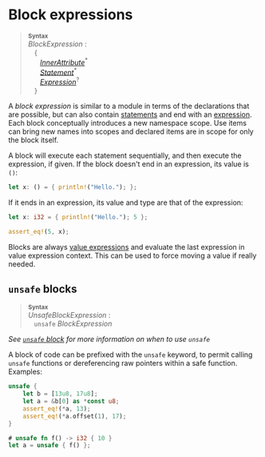 # Block expressions

> **<sup>Syntax</sup>**  
> _BlockExpression_ :  
> &nbsp;&nbsp; `{`  
> &nbsp;&nbsp; &nbsp;&nbsp; [_InnerAttribute_]<sup>\*</sup>  
> &nbsp;&nbsp; &nbsp;&nbsp; [_Statement_]<sup>\*</sup>  
> &nbsp;&nbsp; &nbsp;&nbsp; [_Expression_]<sup>?</sup>  
> &nbsp;&nbsp; `}`  

A _block expression_ is similar to a module in terms of the declarations that
are possible, but can also contain [statements] and end with
an [expression]. Each block conceptually introduces a new namespace scope. Use
items can bring new names into scopes and declared items are in scope for only
the block itself.

A block will execute each statement sequentially, and then execute the
expression, if given. If the block doesn't end in an expression, its value is
`()`:

```rust
let x: () = { println!("Hello."); };
```

If it ends in an expression, its value and type are that of the expression:

```rust
let x: i32 = { println!("Hello."); 5 };

assert_eq!(5, x);
```

Blocks are always [value expressions] and evaluate the last expression in 
value expression context. This can be used to force moving a value if really
needed.

## `unsafe` blocks

> **<sup>Syntax</sup>**  
> _UnsafeBlockExpression_ :  
> &nbsp;&nbsp; `unsafe` _BlockExpression_

_See [`unsafe` block](unsafe-blocks.html) for more information on when to use `unsafe`_

A block of code can be prefixed with the `unsafe` keyword, to permit calling
`unsafe` functions or dereferencing raw pointers within a safe function. Examples:

```rust
unsafe {
    let b = [13u8, 17u8];
    let a = &b[0] as *const u8;
    assert_eq!(*a, 13);
    assert_eq!(*a.offset(1), 17);
}

# unsafe fn f() -> i32 { 10 }
let a = unsafe { f() };
```

[_InnerAttribute_]: attributes.html
[_Statement_]: statements.html
[_Expression_]: expressions.html
[expression]: expressions.html
[statements]: statements.html
[value expressions]: expressions.html#place-expressions-and-value-expressions